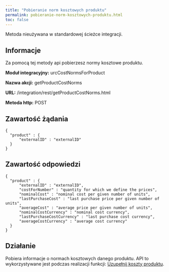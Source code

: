 ```yaml
---
title: "Pobieranie norm kosztowych produktu"
permalink: pobieranie-norm-kosztowych-produktu.html
toc: false 
---
```


Metoda nieużywana w standardowej ścieżce integracji.

## Informacje

Za pomocą tej metody api pobierzesz normy kosztowe produktu.

  **Moduł integracyjny:** urcCostNormsForProduct

  **Nazwa akcji:** getProductCostNorms

  **URL:** /integration/rest/getProductCostNorms.html

  **Metoda http:** POST

## Zawartość żądania
~~~~~~~~
{
  "product" : {
      "externalID" : "externalID"
  }
}
~~~~~~~~


## Zawartość odpowiedzi
~~~~~~~~
{
  "product" : {
      "externalID" : "externalID",
      "costForNumber" : "quantity for which we define the prices",
      "nominalCost" : "nominal cost per given number of units",
      "lastPurchaseCost" : "last purchase price per given number of units",
      "averageCost" : "average price per given number of units",
      "nominalCostCurrency" : "nominal cost currency",
      "lastPurchaseCostCurrency" : "last purchase cost currency",
      "averageCostCurrency" : "average cost currency"
  }
}
~~~~~~~~

## Działanie
Pobiera informacje o normach kosztowych danego produktu. API to wykorzystywane jest podczas realizacji funkcji: [Uzupełnij koszty produktu](/produkty.html#uzupełnij-koszty-produktu).